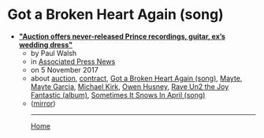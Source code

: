 # Got a Broken Heart Again (song)

 - [**"Auction offers never-released Prince recordings, guitar, ex’s wedding dress"**](https://apnews.com/a37b4dffd41e4f0aa89ed41ee05e4185)<ul><li>by Paul Walsh</li><li>in [Associated Press News](https://apnews.com/)</li><li>on 5 November 2017</li><li>about [auction](../../../topics/auction/index.md), [contract](../../../topics/contract/index.md), [Got a Broken Heart Again (song)](../../../topics/song/got-a-broken-heart-again/index.md), [Mayte](../../../topics/mayte/index.md), [Mayte Garcia](../../../topics/mayte-garcia/index.md), [Michael Kirk](../../../topics/michael-kirk/index.md), [Owen Husney](../../../topics/owen-husney/index.md), [Rave Un2 the Joy Fantastic (album)](../../../topics/album/rave-un2-the-joy-fantastic/index.md), [Sometimes It Snows In April (song)](../../../topics/song/sometimes-it-snows-in-april/index.md)</li><li>([mirror](https://web.archive.org/web/*/https://apnews.com/a37b4dffd41e4f0aa89ed41ee05e4185))</li><ul>

----

[Home](../index.md)

